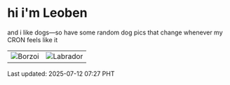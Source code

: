 # hi i'm Leoben

and i like dogs—so have some random dog pics that change whenever my CRON feels like it

|  |  |
|--------|----------|
| ![Borzoi](https://random-dog-vercel.vercel.app/api/random-borzoi?v=1752276448) | ![Labrador](https://random-dog-vercel.vercel.app/api/random-labrador?v=1752276448) |

Last updated: 2025-07-12 07:27 PHT
